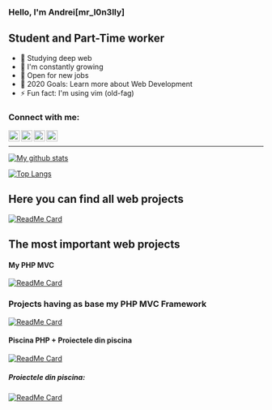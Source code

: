 ### Hello, I'm Andrei[mr_l0n3lly]

## Student and Part-Time worker
- 🔭 Studying deep web
- 🌱 I'm  constantly growing
- 👯 Open for new jobs
- 🥅 2020 Goals: Learn more about Web Development
- ⚡ Fun fact: I'm using vim (old-fag)

### Connect with me:

[<img align="left" alt="MrLonelly | Twitter" width="22px" src="https://cdn.jsdelivr.net/npm/simple-icons@v3/icons/twitter.svg" />][twitter]
[<img align="left" alt="MrLonelly | LinkedIn" width="22px" src="https://cdn.jsdelivr.net/npm/simple-icons@v3/icons/linkedin.svg" />][linkedin]
[<img align="left" alt="MrLonelly | Instagram" width="22px" src="https://cdn.jsdelivr.net/npm/simple-icons@v3/icons/instagram.svg" />][instagram]
[<img align="left" alt="MrLonelly | Instagram" width="22px" src="https://cdn.jsdelivr.net/npm/simple-icons@v3/icons/hackerrank.svg" />][hackerrank]

<br />

---

[![My github stats](https://github-readme-stats.vercel.app/api?username=MrLonelly)](https://github.com/MrLonelly)

[![Top Langs](https://github-readme-stats.vercel.app/api/top-langs/?username=MrLonelly)](https://github.com/MrLonelly)

## Here you can find all web projects
[![ReadMe Card](https://github-readme-stats.vercel.app/api/pin/?username=MrLonelly&repo=webdev)](https://github.com/MrLonelly/webdev)

## The most important web projects

#### My PHP MVC
[![ReadMe Card](https://github-readme-stats.vercel.app/api/pin/?username=MrLonelly&repo=lonellymvc)](https://github.com/MrLonelly/lonellymvc)

### Projects having as base my PHP MVC Framework
[![ReadMe Card](https://github-readme-stats.vercel.app/api/pin/?username=MrLonelly&repo=sharepostapp)](https://github.com/MrLonelly/sharepostapp)

#### Piscina PHP + Proiectele din piscina
[![ReadMe Card](https://github-readme-stats.vercel.app/api/pin/?username=MrLonelly&repo=piscinePHP)](https://github.com/MrLonelly/piscinePHP)

##### Proiectele din piscina:
   [![ReadMe Card](https://github-readme-stats.vercel.app/api/pin/?username=MrLonelly&repo=ft_minishop)](https://github.com/MrLonelly/ft_minishop)



[twitter]: https://twitter.com/mr_l0n3lly
[instagram]: https://www.instagram.com/apavalac/
[linkedin]: https://www.linkedin.com/in/andrei-pavalachi-270b3a167/
[hackerrank]: https://www.hackerrank.com/mrl0n3lly
